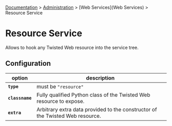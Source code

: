 [Documentation](.) > [Administration](Administration) > [Web Services](Web Services) > Resource Service

# Resource Service

Allows to hook any Twisted Web resource into the service tree.

## Configuration

option | description
---|---
**`type`** | must be `"resource"`
**`classname`** | Fully qualified Python class of the Twisted Web resource to expose.
**`extra`** | Arbitrary extra data provided to the constructor of the Twisted Web resource.

